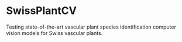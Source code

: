 # SwissPlantCV
Testing state-of-the-art vascular plant species identification computer vision models for Swiss vascular plants.
